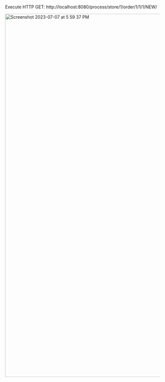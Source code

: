 #

Execute HTTP GET: http://localhost:8080/process/store/1/order/1/1/1/NEW/

<img width="1182" alt="Screenshot 2023-07-07 at 5 59 37 PM" src="https://github.com/javaHelper/Spring-Messaging-with-JMS/assets/54174687/5d034e66-3eb9-46af-9347-d3584beaf13a">

